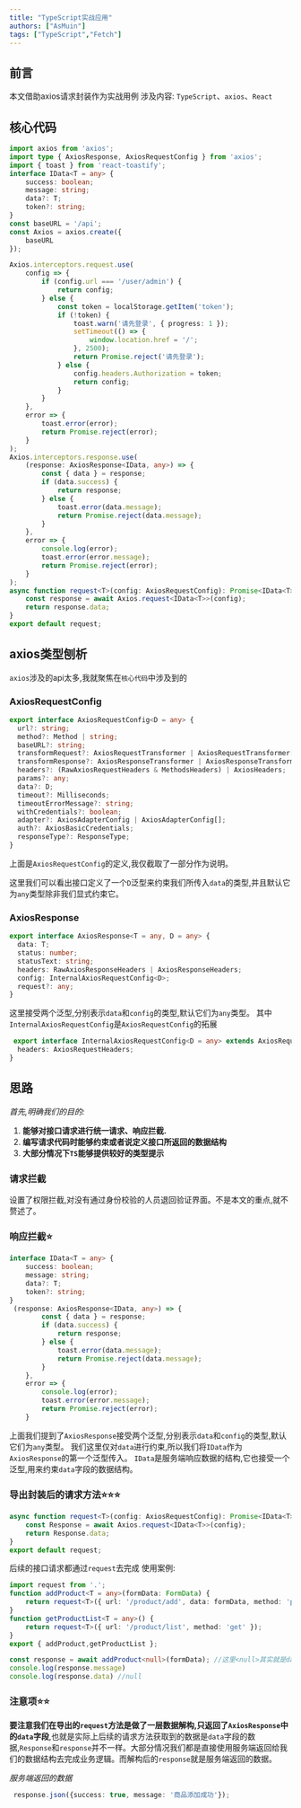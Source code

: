 ```yaml
---
title: "TypeScript实战应用"
authors: ["AsMuin"]
tags: ["TypeScript","Fetch"]
---
```


## 前言 
本文借助axios请求封装作为实战用例
涉及内容: `TypeScript`、`axios`、`React`

## 核心代码
```typescript
import axios from 'axios';
import type { AxiosResponse, AxiosRequestConfig } from 'axios';
import { toast } from 'react-toastify';
interface IData<T = any> {
    success: boolean;
    message: string;
    data?: T;
    token?: string;
}
const baseURL = '/api';
const Axios = axios.create({
    baseURL
});

Axios.interceptors.request.use(
    config => {
        if (config.url === '/user/admin') {
            return config;
        } else {
            const token = localStorage.getItem('token');
            if (!token) {
                toast.warn('请先登录', { progress: 1 });
                setTimeout(() => {
                    window.location.href = '/';
                }, 2500);
                return Promise.reject('请先登录');
            } else {
                config.headers.Authorization = token;
                return config;
            }
        }
    },
    error => {
        toast.error(error);
        return Promise.reject(error);
    }
);
Axios.interceptors.response.use(
    (response: AxiosResponse<IData, any>) => {
        const { data } = response;
        if (data.success) {
            return response;
        } else {
            toast.error(data.message);
            return Promise.reject(data.message);
        }
    },
    error => {
        console.log(error);
        toast.error(error.message);
        return Promise.reject(error);
    }
);
async function request<T>(config: AxiosRequestConfig): Promise<IData<T>> {
    const response = await Axios.request<IData<T>>(config);
    return response.data;
}
export default request;

```


## axios类型刨析
`axios`涉及的api太多,我就聚焦在`核心代码`中涉及到的

### AxiosRequestConfig
```typescript
export interface AxiosRequestConfig<D = any> {
  url?: string;
  method?: Method | string;
  baseURL?: string;
  transformRequest?: AxiosRequestTransformer | AxiosRequestTransformer[];
  transformResponse?: AxiosResponseTransformer | AxiosResponseTransformer[];
  headers?: (RawAxiosRequestHeaders & MethodsHeaders) | AxiosHeaders;
  params?: any;
  data?: D;
  timeout?: Milliseconds;
  timeoutErrorMessage?: string;
  withCredentials?: boolean;
  adapter?: AxiosAdapterConfig | AxiosAdapterConfig[];
  auth?: AxiosBasicCredentials;
  responseType?: ResponseType;
}
```
上面是`AxiosRequestConfig`的定义,我仅截取了一部分作为说明。

这里我们可以看出接口定义了一个`D`泛型来约束我们所传入`data`的类型,并且默认它为`any`类型除非我们显式约束它。

### AxiosResponse
```typescript
export interface AxiosResponse<T = any, D = any> {
  data: T;
  status: number;
  statusText: string;
  headers: RawAxiosResponseHeaders | AxiosResponseHeaders;
  config: InternalAxiosRequestConfig<D>;
  request?: any;
}
```
这里接受两个泛型,分别表示`data`和`config`的类型,默认它们为`any`类型。
其中`InternalAxiosRequestConfig`是`AxiosRequestConfig`的拓展
```typescript
 export interface InternalAxiosRequestConfig<D = any> extends AxiosRequestConfig<D> {
  headers: AxiosRequestHeaders;
}
```

## 思路
*首先,明确我们的目的:*
1. **能够对接口请求进行统一请求、响应拦截.** 
2. **编写请求代码时能够约束或者说定义接口所返回的数据结构**
3. **大部分情况下`TS`能够提供较好的类型提示**
### 请求拦截
设置了权限拦截,对没有通过身份校验的人员退回验证界面。不是本文的重点,就不赘述了。
### 响应拦截⭐
```typescript
interface IData<T = any> {
    success: boolean;
    message: string;
    data?: T;
    token?: string;
}
 (response: AxiosResponse<IData, any>) => {
        const { data } = response;
        if (data.success) {
            return response;
        } else {
            toast.error(data.message);
            return Promise.reject(data.message);
        }
    },
    error => {
        console.log(error);
        toast.error(error.message);
        return Promise.reject(error);
    }
```
上面我们提到了`AxiosResponse`接受两个泛型,分别表示`data`和`config`的类型,默认它们为`any`类型。
我们这里仅对`data`进行约束,所以我们将`IData`作为`AxiosResponse`的第一个泛型传入。
`IData`是服务端响应数据的结构,它也接受一个泛型,用来约束`data`字段的数据结构。
### 导出封装后的请求方法⭐⭐⭐
```typescript
async function request<T>(config: AxiosRequestConfig): Promise<IData<T>> {
    const Response = await Axios.request<IData<T>>(config);
    return Response.data;
}
export default request;
```
后续的接口请求都通过`request`去完成
使用案例:
```typescript
import request from '.';
function addProduct<T = any>(formData: FormData) {
    return request<T>({ url: '/product/add', data: formData, method: 'post' });
}
function getProductList<T = any>() {
    return request<T>({ url: '/product/list', method: 'get' });
}
export { addProduct,getProductList };

const response = await addProduct<null>(formData); //这里<null>其实就是data的类型,其他类型都是固定不变的
console.log(response.message)
console.log(response.data) //null
```
### 注意项⭐⭐
**要注意我们在导出的`request`方法是做了一层数据解构,只返回了`AxiosResponse`中的`data`字段**,也就是实际上后续的请求方法获取到的数据是`data`字段的数据,`Response`和`response`并不一样。大部分情况我们都是直接使用服务端返回给我们的数据结构去完成业务逻辑。而解构后的`response`就是服务端返回的数据。


*服务端返回的数据*
```typescript
 response.json({success: true, message: '商品添加成功'});
```